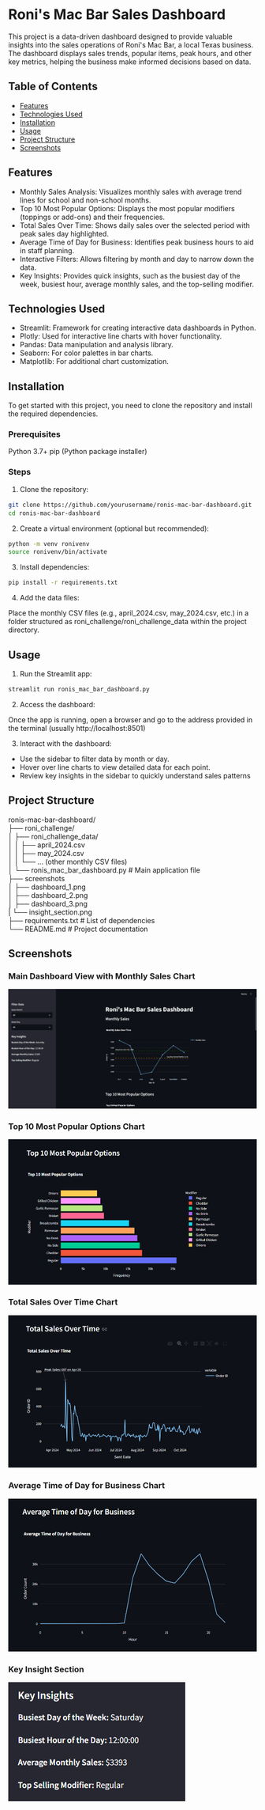 # Roni's Mac Bar Sales Dashboard

This project is a data-driven dashboard designed to provide valuable insights into the sales operations of Roni's Mac Bar, a local Texas business. The dashboard displays sales trends, popular items, peak hours, and other key metrics, helping the business make informed decisions based on data.

## Table of Contents
- [Features](#features)
- [Technologies Used](#technologies-used)
- [Installation](#installation)
- [Usage](#usage)
- [Project Structure](#project-structure)
- [Screenshots](#screenshots)

## Features
- Monthly Sales Analysis: Visualizes monthly sales with average trend lines for school and non-school months.
- Top 10 Most Popular Options: Displays the most popular modifiers (toppings or add-ons) and their frequencies.
- Total Sales Over Time: Shows daily sales over the selected period with peak sales day highlighted.
- Average Time of Day for Business: Identifies peak business hours to aid in staff planning.
- Interactive Filters: Allows filtering by month and day to narrow down the data.
- Key Insights: Provides quick insights, such as the busiest day of the week, busiest hour, average monthly sales, and the top-selling modifier.

## Technologies Used
- Streamlit: Framework for creating interactive data dashboards in Python.
- Plotly: Used for interactive line charts with hover functionality.
- Pandas: Data manipulation and analysis library.
- Seaborn: For color palettes in bar charts.
- Matplotlib: For additional chart customization.

## Installation
To get started with this project, you need to clone the repository and install the required dependencies.

### Prerequisites
Python 3.7+
pip (Python package installer)
### Steps
1. Clone the repository:

```bash
git clone https://github.com/yourusername/ronis-mac-bar-dashboard.git
cd ronis-mac-bar-dashboard
```

2. Create a virtual environment (optional but recommended):

```bash
python -m venv ronivenv
source ronivenv/bin/activate
```

3. Install dependencies:

```bash
pip install -r requirements.txt
```

4. Add the data files:

Place the monthly CSV files (e.g., april_2024.csv, may_2024.csv, etc.) in a folder structured as roni_challenge/roni_challenge_data within the project directory.

## Usage
1. Run the Streamlit app:

```bash
streamlit run ronis_mac_bar_dashboard.py
```

2. Access the dashboard:

Once the app is running, open a browser and go to the address provided in the terminal (usually http://localhost:8501)

3. Interact with the dashboard:
- Use the sidebar to filter data by month or day.
- Hover over line charts to view detailed data for each point.
- Review key insights in the sidebar to quickly understand sales patterns

## Project Structure
ronis-mac-bar-dashboard/ \
├── roni_challenge/ \
│   ├── roni_challenge_data/ \
│   │   ├── april_2024.csv \
│   │   ├── may_2024.csv \
│   │   └── ... (other monthly CSV files) \
│   └── ronis_mac_bar_dashboard.py  # Main application file \
├── screenshots \
│   ├── dashboard_1.png \
│   ├── dashboard_2.png \
│   ├── dashboard_3.png \
|   └── insight_section.png \
├── requirements.txt  # List of dependencies \
└── README.md         # Project documentation 

## Screenshots

### Main Dashboard View with Monthly Sales Chart
![Main Dashboard](screenshots/dashboard_1.png)

### Top 10 Most Popular Options Chart
![Top 10 Most Popular Options Chart](screenshots/dashboard_2.png)

### Total Sales Over Time Chart
![Total Sales Over Time Chart](screenshots/dashboard_3.png)

### Average Time of Day for Business Chart
![Average Time of Day for Business Chart](screenshots/dashboard_4.png)

### Key Insight Section
![insight section](screenshots/insight_section.png)
